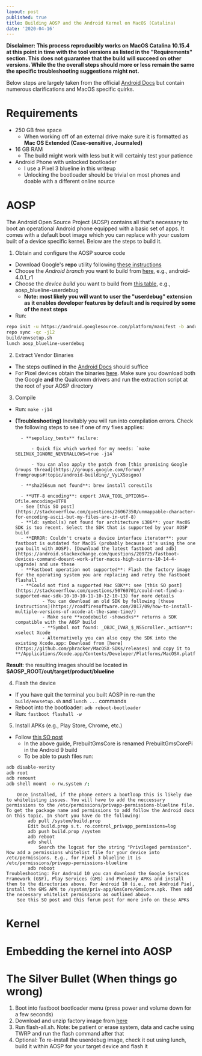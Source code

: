 ```yaml
---
layout: post
published: true
title: Building AOSP and the Android Kernel on MacOS (Catalina)
date: '2020-04-16'
---
```

**Disclaimer: This process reproducibly works on MacOS Catalina 10.15.4 at this point in time with the tool versions as listed in the "Requirements" section. This does not guarantee that the build will succeed on other versions. While the the overall steps should more or less remain the same the specific troubleshooting suggestions might not.**

Below steps are largely taken from the official [Android Docs](https://source.android.com/setup/build/building) but contain numerous clarifications and MacOS specific quirks.

# Requirements
- 250 GB free space
  - When working off of an external drive make sure it is formatted as **Mac OS Extended (Case-sensitive, Journaled)**
- 16 GB RAM
  - The build might work with less but it will certainly test your patience
- Android Phone with unlocked bootloader
  - I use a Pixel 3 blueline in this writeup
  - Unlocking the bootloader should be trivial on most phones and doable with a different online source

# AOSP
The Android Open Source Project (AOSP) contains all that's necessary to boot an operational Android phone equipped with a basic set of apps. It comes with a default boot image which you can replace with your custom built of a device specific kernel. Below are the steps to build it.

1. Obtain and configure the AOSP source code
- Download Google's **repo** utility following [these instructions](https://source.android.com/setup/build/downloading#installing-repo)
- Choose the *Android branch* you want to build from [here](https://source.android.com/setup/start/build-numbers#source-code-tags-and-builds), e.g., android-4.0.1_r1
- Choose the *device build* you want to build from [this table](https://source.android.com/setup/build/running#selecting-device-build), e.g., aosp_blueline-userdebug
  - **Note: most likely you will want to user the "userdebug" extension as it enables developer features by default and is required by some of the next steps**
- Run:
~~~bash
repo init -u https://android.googlesource.com/platform/manifest -b android-4.0.1_r1
repo sync -qc -j12
build/envsetup.sh
lunch aosp_blueline-userdebug
~~~
2. Extract Vendor Binaries
- The steps outlined in the [Android Docs](https://source.android.com/setup/build/downloading#obtaining-proprietary-binaries) should suffice
- For Pixel devices obtain the binaries [here](https://developers.google.com/android/drivers). Make sure you download both the Google **and** the Qualcomm drivers and run the extraction script at the root of your AOSP directory
3. Compile
- Run:
	`make -j14`
- **(Troubleshooting)** Inevitably you will run into compilation errors. Check the following steps to see if one of my fixes applies:

		- **sepolicy_tests** failure:

    		- Quick fix which worked for my needs: `make SELINUX_IGNORE_NEVERALLOWS=true -j14`

    		- You can also apply the patch from [this promising Google Groups thread](https://groups.google.com/forum/?fromgroups#!topic/android-building/_VyLXSosgoo)

 		- **sha256sum not found**: brew install coreutils

		- **UTF-8 encoding**: export JAVA_TOOL_OPTIONS=-Dfile.encoding=UTF8
		- See [this SO post](https://stackoverflow.com/questions/26067350/unmappable-character-for-encoding-ascii-but-my-files-are-in-utf-8)
  		- **ld: symbol(s) not found for architecture i386**: your MacOS SDK is too recent. Select the SDK that is supported by your AOSP build
  		- **ERROR: Couldn't create a device interface iterator**: your fastboot is outdated for MacOS (probably because it's using the one you built with AOSP). [Download the latest fastboot and adb](https://android.stackexchange.com/questions/209725/fastboot-devices-command-doesnt-work-after-macos-high-sierra-10-14-4-upgrade) and use these
  		- **Fastboot operation not supported**: Flash the factory image for the operating system you are replacing and retry the fastboot flashall
  		- **Could not find a supported Mac SDK**: see [this SO post](https://stackoverflow.com/questions/50760701/could-not-find-a-supported-mac-sdk-10-10-10-11-10-12-10-13) for more details
				- You can download an old SDK by following [these instructions](https://roadfiresoftware.com/2017/09/how-to-install-multiple-versions-of-xcode-at-the-same-time/)
    			- Make sure **xcodebuild -showsdks** returns a SDK compatible with the AOSP build
    			- **Symbol not found: _OBJC_IVAR_$_NSScroller._action**: xselect Xcode
    			- Alternatively you can also copy the SDK into the existing Xcode.app: Download from [here](https://github.com/phracker/MacOSX-SDKs/releases) and copy it to **/Applications/Xcode.app/Contents/Developer/Platforms/MacOSX.platform/Developer/SDKs**

**Result**: the resulting images should be located in **$AOSP_ROOT/out/target/product/blueline**

4. Flash the device
- If you have quit the terminal you built AOSP in re-run the `build/envsetup.sh` and `lunch ...` commands
- Reboot into the bootloader: `adb reboot-bootloader`
- Run: `fastboot flashall -w`
5. Install APKs (e.g., Play Store, Chrome, etc.)
- Follow [this SO post](https://stackoverflow.com/questions/41695566/install-google-apps-on-aosp-build/41818710#41818710)
	- In the above guide, PrebuiltGmsCore is renamed PrebuiltGmsCorePi in the Android 9 build
	- To be able to push files run:
~~~bash
adb disable-verity
adb root
adb remount
adb shell mount -o rw,system /;
~~~
        Once installed, if the phone enters a bootloop this is likely due to whitelisting issues. You will have to add the neccessary permissions to the /etc/permissions/privapp-permissions-blueline file. To get the package name and permissions to add follow the Android docs on this topic. In short you have do the following:
            adb pull /system/build.prop
            Edit build.prop s.t. ro.control_privapp_permissions=log
            adb push build.prop /system
            adb reboot
            adb shell
                Search the logcat for the string "Privileged permission". Now add a permissions whitelist file for your device into /etc/permissions. E.g., for Pixel 3 blueline it is /etc/permissions/privapp-permissions-blueline
            adb reboot
    Troubleshooting: For Android 10 you can download the Google Services Framework (GSF), Play Services (GMS) and Phonesky APKs and install them to the directories above. For Android 10 (i.e., not Android Pie), install the GMS APK to /system/priv-app/GmsCore/GmsCore.apk. Then add the necessary whitelist permissions as outlined above.
        See this SO post and this forum post for more info on these APKs

# Kernel

# Embedding the kernel into AOSP

# The Silver Bullet (When things go wrong)

1. Boot into fastboot bootloader menu (press power and volume down for a few seconds)
2. Download and unzip factory image from [here](https://developers.google.com/android/images)
3. Run flash-all.sh. Note: be patient or erase system, data and cache using TWRP and run the flash command after that
4. Optional: To re-install the userdebug image, check it out using lunch, build it within AOSP for your target device and flash it
